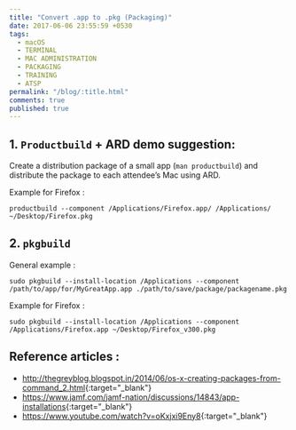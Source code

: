 ```yaml
---
title: "Convert .app to .pkg (Packaging)"
date: 2017-06-06 23:55:59 +0530
tags:
  - macOS
  - TERMINAL
  - MAC ADMINISTRATION
  - PACKAGING
  - TRAINING
  - ATSP
permalink: "/blog/:title.html"
comments: true
published: true
---
```


## 1. `Productbuild` + ARD demo suggestion:

Create a distribution package of a small app (`man productbuild`) and
distribute the package to each attendee’s Mac using ARD.


Example for Firefox :

```
productbuild --component /Applications/Firefox.app/ /Applications/ ~/Desktop/Firefox.pkg
```

## 2. `pkgbuild`

General example :

```
sudo pkgbuild --install-location /Applications --component /path/to/app/for/MyGreatApp.app ./path/to/save/package/packagename.pkg
```

Example for Firefox :

```
sudo pkgbuild --install-location /Applications --component /Applications/Firefox.app ~/Desktop/Firefox_v300.pkg
```

## Reference articles :

- <http://thegreyblog.blogspot.in/2014/06/os-x-creating-packages-from-command_2.html>{:target="_blank"}
- <https://www.jamf.com/jamf-nation/discussions/14843/app-installations>{:target="_blank"}
- <https://www.youtube.com/watch?v=oKxjxi9Eny8>{:target="_blank"}
